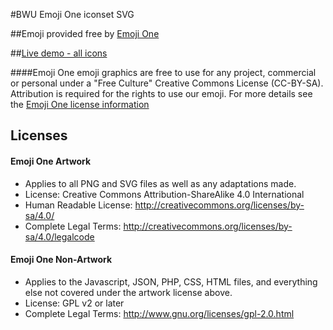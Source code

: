 #BWU Emoji One iconset SVG

##Emoji provided free by [Emoji One](http://emojione.com)

##[Live demo - all icons](http://bwu-dart.github.io/bwu_emojione_iconset_svg/example/example01.html)

####Emoji One emoji graphics are free to use for any project, commercial or personal under a "Free Culture" Creative Commons License (CC-BY-SA). Attribution is required for the rights to use our emoji.
For more details see the [Emoji One license information](http://emojione.com/developers)

## Licenses

#### Emoji One Artwork

*  Applies to all PNG and SVG files as well as any adaptations made.
*  License: Creative Commons Attribution-ShareAlike 4.0 International
*  Human Readable License: http://creativecommons.org/licenses/by-sa/4.0/
*  Complete Legal Terms: http://creativecommons.org/licenses/by-sa/4.0/legalcode


#### Emoji One Non-Artwork

*  Applies to the Javascript, JSON, PHP, CSS, HTML files, and everything else not covered under the artwork license above.
*  License: GPL v2 or later
*  Complete Legal Terms: http://www.gnu.org/licenses/gpl-2.0.html
